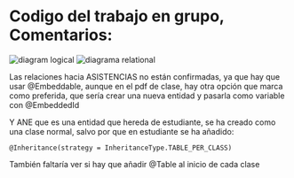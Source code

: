 # Codigo del trabajo en grupo, Comentarios:

![diagram logical](https://github.com/x1n4px/Trabajo-Grupo-SII/blob/main/PracticaGrupo/ER%20PEVAU.PNG?raw=true)
![diagrama relational](https://github.com/x1n4px/Trabajo-Grupo-SII/blob/main/PracticaGrupo/Relational_1.png?raw=true)


Las relaciones hacia ASISTENCIAS no están confirmadas, ya que hay que usar @Embeddable, aunque en el pdf de clase, hay otra opción que marca como preferida, que sería crear una nueva entidad y pasarla como variable con @EmbeddedId

Y ANE que es una entidad que hereda de estudiante, se ha creado como una clase normal, salvo por que en estudiante se ha añadido:
```
@Inheritance(strategy = InheritanceType.TABLE_PER_CLASS)
```

También faltaría ver si hay que añadir @Table al inicio de cada clase

